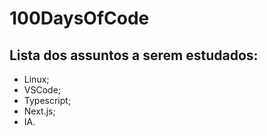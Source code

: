 # 100DaysOfCode

## Lista dos assuntos a serem estudados:
- Linux;
- VSCode;
- Typescript;
- Next.js;
- IA.
